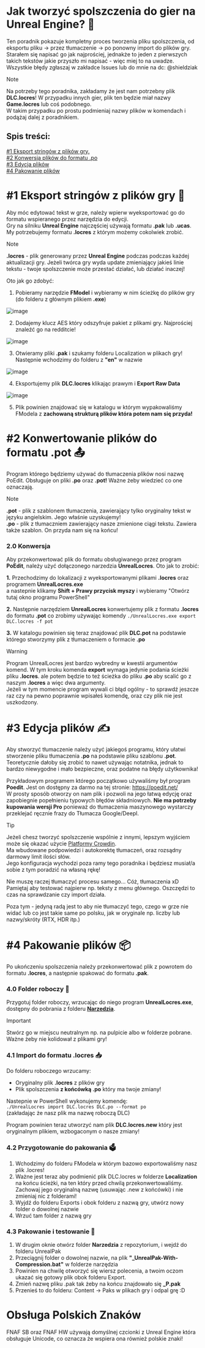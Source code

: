# Jak tworzyć spolszczenia do gier na Unreal Engine? :memo:
Ten poradnik pokazuje kompletny proces tworzenia pliku spolszczenia, od eksportu pliku -> przez tłumaczenie -> po ponowny import do plików gry.\
Starałem się napisać go jak najprościej, jednakże to jeden z pierwszych takich tekstów jakie przyszło mi napisać - więc miej to na uwadze.\
Wszystkie błędy zgłaszaj w zakładce Issues lub do mnie na dc: @shieldziak

> [!NOTE]
> Na potrzeby tego poradnika, zakładamy że jest nam potrzebny plik **DLC.locres**! W przypadku innych gier, plik ten będzie miał nazwy **Game.locres** lub coś podobnego.\
> W takim przypadku po prostu podmieniaj nazwy plików w komendach i podążaj dalej z poradnikiem.

## Spis treści:
[#1 Eksport stringów z plików gry.](JAK-TWORZYC.md#1-eksport-string%C3%B3w-z-plik%C3%B3w-gry-dvd)\
[#2 Konwersja plików do formatu .po](JAK-TWORZYC.md#2-konwertowanie-plik%C3%B3w-do-formatu-pot-outbox_tray)\
[#3 Edycja plików](JAK-TWORZYC.md#3-edycja-plik%C3%B3w-writing_hand)\
[#4 Pakowanie plików](JAK-TWORZYC.md#4-pakowanie-plik%C3%B3w-package)

# #1 Eksport stringów z plików gry :dvd:
Aby móc edytować tekst w grze, należy wpierw wyeksportować go do formatu wspieranego przez narzędzia do edycji.\
Gry na silniku **Unreal Engine** najczęściej używają formatu **.pak** lub **.ucas**. My potrzebujemy formatu **.locres** z którym możemy cokolwiek zrobić.

> [!NOTE]
> **.locres** - plik generowany przez **Unreal Engine** podczas podczas każdej aktualizacji gry. Jeżeli twórca gry wyda update zmieniający jakieś linie tekstu - twoje spolszczenie może przestać działać, lub działać inaczej!

Oto jak go zdobyć:

1. Pobieramy narzędzie **FModel** i wybieramy w nim ścieżkę do plików gry (do folderu z głównym plikiem **.exe**)

![image](https://github.com/Shieldowskyy/spolszczenie-fnaf-sb/assets/32707076/27642dfb-7230-47c4-8d94-31c1f46945d1)

2. Dodajemy klucz AES który odszyfruje pakiet z plikami gry. Najprościej znaleźć go na redditcie!

![image](https://github.com/Shieldowskyy/spolszczenie-fnaf-sb/assets/32707076/d308401a-b7f7-4ee7-b533-f5421b0e58e1)

3. Otwieramy pliki **.pak** i szukamy folderu Localization w plikach gry! Następnie wchodzimy do folderu z **"en"** w nazwie

![image](https://github.com/Shieldowskyy/spolszczenie-fnaf-sb/assets/32707076/099c1c20-9116-4ec2-80b4-a871f697c92d)

4. Eksportujemy plik **DLC.locres** klikając prawym i **Export Raw Data**

![image](https://github.com/Shieldowskyy/spolszczenie-fnaf-sb/assets/32707076/f76b6c7b-6e8e-44b7-b1df-3d1ec890bbb3)

5. Plik powinien znajdować się w katalogu w którym wypakowaliśmy FModela z **zachowaną strukturą plików która potem nam się przyda!**

# #2 Konwertowanie plików do formatu .pot :outbox_tray:
Program którego będziemy używać do tłumaczenia plików nosi nazwę PoEdit. Obsługuje on pliki **.po** oraz **.pot!** Ważne żeby wiedzieć co one oznaczają.

> [!NOTE]
> **.pot** - plik z szablonem tłumaczenia, zawierający tylko oryginalny tekst w języku angielskim. Jego właśnie uzyskujemy!\
> **.po** - plik z tłumaczniem zawierający nasze zmienione ciągi tekstu. Zawiera także szablon. On przyda nam się na końcu!


### 2.0 Konwersja
Aby przekonwertować plik do formatu obsługiwanego przez program **PoEdit**, należy użyć dołączonego narzedzia **UnrealLocres**. Oto jak to zrobić:

**1.** Przechodzimy do lokalizacji z wyeksportowanymi plikami **.locres** oraz programem **UnrealLocres.exe**\
 a nastepnie klikamy **Shift + Prawy przycisk myszy** i wybieramy "Otwórz tutaj okno programu PowerShell"

**2.** Następnie narzędziem **UnrealLocres** konwertujemy plik z formatu **.locres** do formatu **.pot** co zrobimy używając komendy ```./UnrealLocres.exe export DLC.locres -f pot```

**3.** W katalogu powinien się teraz znajdować plik **DLC.pot** na podstawie którego stworzymy plik z tłumaczeniem o formacie **.po**

> [!WARNING]
> Program UnrealLocres jest bardzo wybredny w kwestii argumentów komend. 
> W tym kroku komenda **export** wymaga jedynie podania ścieżki pliku **.locres**. ale potem będzie to też ścieżka do pliku **.po** aby scalić go z naszym **.locres** a więc dwa argumenty.\
> Jeżeli w tym momencie program wywali ci błąd ogólny - to sprawdź jeszcze raz czy na pewno poprawnie wpisałeś komendę, oraz czy plik nie jest uszkodzony.

# #3 Edycja plików :writing_hand:
Aby stworzyć tłumaczenie należy użyć jakiegoś programu, który ułatwi stworzenie pliku tłumaczenia **.po** na podstawie pliku szablonu **.pot**.
Teoretycznie dałoby się zrobić to nawet używając notatnika, jednak to bardzo niewygodne i mało bezpieczne, oraz podatne na błędy użytkownika!

Przykładowym programem którego początkowo używaliśmy był program **Poedit**. Jest on dostępny za darmo na tej stronie: https://poedit.net/
<br />W prosty sposób otworzy on nam plik i pozwoli na jego łatwą edycję oraz zapobiegnie popełnieniu typowych błędów składniowych.
**Nie ma potrzeby kupowania wersji Pro** ponieważ do tłumaczenia maszynowego wystarczy przeklejać ręcznie frazy do Tłumacza Google/Deepl.
> [!TIP]
> Jeżeli chesz tworzyć spolszczenie wspólnie z innymi, lepszym wyjściem może się okazać użycie [Platformy Crowdin](https://crowdin.com/project/spolszczenie-fnaf-sb/pl).\
> Ma wbudowane podpowiedzi i autokorektę tłumaczeń, oraz rozsądny darmowy limit ilości słów.\
> Jego konfiguracja wychodzi poza ramy tego poradnika i będziesz musiał/a sobie z tym poradzić na własną rękę!

Nie muszę raczej tłumaczyć procesu samego... Cóż, tłumaczenia xD\
Pamiętaj aby testować najpierw np. teksty z menu głównego. Oszczędzi to czas na sprawdzanie czy import działa.

Poza tym - jedyną radą jest to aby nie tłumaczyć tego, czego w grze nie widać lub co jest takie same po polsku, jak w oryginale np. liczby lub nazwy/skróty (RTX, HDR itp.)

# #4 Pakowanie plików :package:
Po ukończeniu spolszczenia należy przekonwertować plik z powrotem do formatu **.locres**, a następnie spakować do formatu **.pak**.
### 4.0 Folder roboczy :file_folder:
Przygotuj folder roboczy, wrzucając do niego program **UnrealLocres.exe**, dostępny do pobrania z folderu [**Narzedzia**](Narzedzia).
> [!IMPORTANT]
> Stwórz go w miejscu neutralnym np. na pulpicie albo w folderze pobrane. Ważne żeby nie kolidował z plikami gry!

### 4.1 Import do formatu .locres :inbox_tray:
Do folderu roboczego wrzucamy:
- Oryginalny plik **.locres** z plików gry
- Plik spolszczenia **z końcówką .po** który ma twoje zmiany!

Nastepnie w PowerShell wykonujemy komendę:\
```./UnrealLocres import DLC.locres DLC.po --format po``` \
(zakładając że nasz plik ma nazwę roboczą DLC)

Program powinien teraz utworzyć nam plik **DLC.locres.new** który jest oryginalnym plikiem, wzbogaconym o nasze zmiany!

### 4.2 Przygotowanie do pakowania :ballot_box:
1. Wchodzimy do folderu FModela w którym bazowo exportowaliśmy nasz plik .locres!
2. Ważne jest teraz aby podmienić plik DLC.locres w folderze **Localization** na końcu ścieżki, na ten który przed chwilą przekonwertowaliśmy.\
 Zachowaj jego oryginalną nazwę (usuwając .new z końcówki) i nie zmieniaj nic z folderami!
3. Wyjdź do folderu Exports i obok folderu z nazwą gry, utwórz nowy folder o dowolnej nazwie
4. Wrzuć tam folder z nazwą gry

### 4.3 Pakowanie i testowanie :test_tube:
1. W drugim oknie otwórz folder **Narzedzia** z repozytorium, i wejdź do folderu UnrealPak
2. Przeciągnij folder o dowolnej nazwie, na plik **"_UnrealPak-With-Compression.bat"** w folderze narzędzia
3. Powinien na chwilę otworzyć się wiersz polecenia, a twoim oczom ukazać się gotowy plik obok folderu Export.
4. Zmień nazwę pliku .pak tak żeby na końcu znajdowało się **_P.pak**
5. Przenieś to do folderu: Content -> Paks  w plikach gry i odpal grę :D

# Obsługa Polskich Znaków
FNAF SB oraz FNAF HW używają domyślnej czcionki z Unreal Engine która obsługuje Unicode, co oznacza że wspiera ona również polskie znaki!
